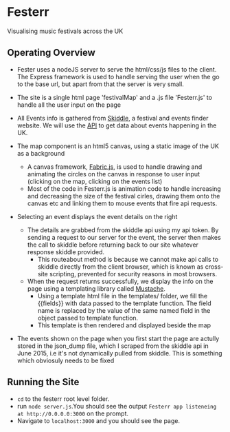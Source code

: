 # Festerr
Visualising music festivals across the UK

## Operating Overview
* Fester uses a nodeJS server to serve the html/css/js files to the client. The Express framework is used to handle serving the user when the go to the base url, but apart from that the server is very small. 

* The site is a single html page 'festivalMap' and a .js file 'Festerr.js' to handle all the user input on the page

* All Events info is gathered from [Skiddle](http://www.skiddle.com), a festival and events finder website. We will use the [API](http://www.skiddle.com/api/) to get data about events happening in the UK.

* The map component is an html5 canvas, using a static image of the UK as a background
    * A canvas framework, [Fabric.js](http://fabricjs.com/), is used to handle drawing and animating the circles on the canvas in response to user input (clicking on the map, clicking on the events list)
    * Most of the code in Festerr.js is animation code to handle increasing and decreasing the size of the festival cirles, drawing them onto the canvas etc and linking them to mouse events that fire api requests.

* Selecting an event displays the event details on the right
    * The details are grabbed from the skiddle api using my api token. By sending a request to our server for the event, the server then makes the call to skiddle before returning back to our site whatever response skiddle provided. 
        * This routeabout method is because we cannot make api calls to skiddle directly from the client browser, which is known as cross-site scripting, prevented for security reasons in most browsers.
    * When the request returns successfully, we display the info on the page using a templating library called [Mustache](https://mustache.github.io/). 
        * Using a template html file in the templates/ folder, we fill the {{fields}} with data passed to the template function. The field name is replaced by the value of the same named field in the object passed to template function.
        * This template is then rendered and displayed beside the map

* The events shown on the page when you first start the page are actully stored in the json_dump file, which I scraped from the skiddle api in June 2015, i.e it's not dynamically pulled from skiddle. This is something which obviosuly needs to be fixed

## Running the Site
    
* `cd` to the festerr root level folder.
* run `node server.js`.You should see the output `Festerr app listeneing at http://0.0.0.0:3000` on the prompt.
* Navigate to `localhost:3000` and you should see the page.

